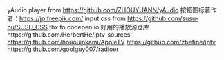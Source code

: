 yAudio player from https://github.com/ZHOUYUANN/yAudio
按钮图标著作者：https://jp.freepik.com/ 
input css from https://github.com/susu-hu/SUSU_CSS
thx to codepen.io
好用的播放源仓库https://github.com/HerbertHe/iptv-sources  https://github.com/hououinkami/AppleTV https://github.com/zbefine/iptv https://github.com/goolguy007/radioer
